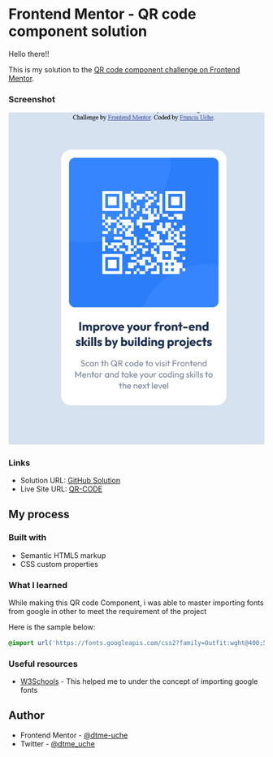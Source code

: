 # Frontend Mentor - QR code component solution

Hello there!!

This is my solution to the [QR code component challenge on Frontend Mentor](https://www.frontendmentor.io/challenges/qr-code-component-iux_sIO_H). 

### Screenshot

![](./images/Screenshot.png)


### Links

- Solution URL: [GitHub Solution](https://github.com/dtme-uche/FrontendMentor-Challenge/tree/main/qrcode)
- Live Site URL: [QR-CODE](https://qr-code-challenge-psi.vercel.app/)

## My process

### Built with

- Semantic HTML5 markup
- CSS custom properties


### What I learned

While making this QR code Component, i was able to master importing fonts from google in other to meet the requirement of the project

Here is the sample below:


```css
@import url('https://fonts.googleapis.com/css2?family=Outfit:wght@400;500;600;700&display=swap');

```

### Useful resources

- [W3Schools](https://www.w3schools.com/howto/tryit.asp?font=Outfit) - This helped me to under the concept of importing google fonts


## Author
- Frontend Mentor - [@dtme-uche](https://www.frontendmentor.io/profile/dtme-uche)
- Twitter - [@dtme_uche](https://www.twitter.com/dtme_uche)
